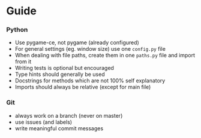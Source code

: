 # Guide

### Python
- Use pygame-ce, not pygame (already configured)
- For general settings (eg. window size) use one `config.py` file
- When dealing with file paths, create them in one `paths.py` file and import from it
- Writing tests is optional but encouraged
- Type hints should generally be used
- Docstrings for methods which are not 100% self explanatory
- Imports should always be relative (except for main file)

### Git
- always work on a branch (never on master)
- use issues (and labels)
- write meaningful commit messages
